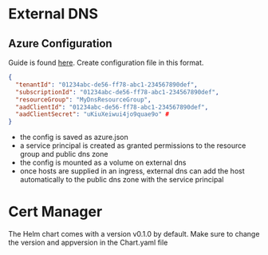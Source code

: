 # External DNS
## Azure Configuration
Guide is found [here](https://github.com/kubernetes-sigs/external-dns/blob/master/docs/tutorials/azure.md). 
Create configuration file in this format.
``` json
{
  "tenantId": "01234abc-de56-ff78-abc1-234567890def",
  "subscriptionId": "01234abc-de56-ff78-abc1-234567890def",
  "resourceGroup": "MyDnsResourceGroup",
  "aadClientId": "01234abc-de56-ff78-abc1-234567890def", 
  "aadClientSecret": "uKiuXeiwui4jo9quae9o" # 
}

```
- the config is saved as azure.json
- a service principal is created as granted permissions to the resource group and public dns zone
- the config is mounted as a volume on external dns
- once hosts are supplied in an ingress, external dns can add the host automatically to the public dns zone with the service principal

# Cert Manager
The Helm chart comes with a version v0.1.0 by default.
Make sure to change the version and appversion in the Chart.yaml file